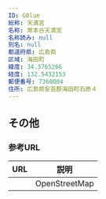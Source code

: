 ```yaml
---
ID: G0lue
総称: 天満宮
名称: 常本谷天満宮
名称読み: null
別名: null
都道府県: 広島県
区域: 海田町
緯度: 34.3765266
経度: 132.5432153
郵便番号: 7360004
住所: 広島県安芸郡海田町石原４
---
```


## その他

### 参考URL

| URL | 説明          |
| --- | ------------- |
|     | OpenStreetMap |
